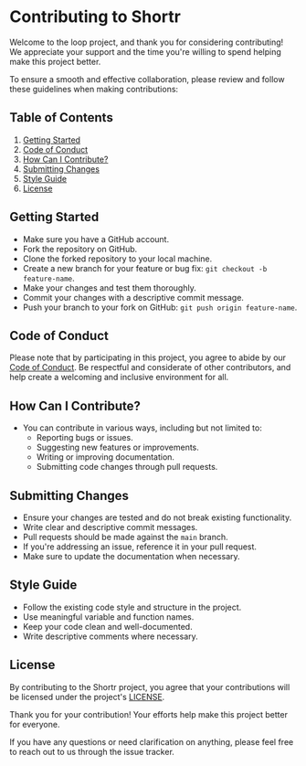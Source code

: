 # Contributing to Shortr

Welcome to the loop project, and thank you for considering contributing! We appreciate your support and the time you're willing to spend helping make this project better.

To ensure a smooth and effective collaboration, please review and follow these guidelines when making contributions:

## Table of Contents

1. [Getting Started](#getting-started)
2. [Code of Conduct](#code-of-conduct)
3. [How Can I Contribute?](#how-can-i-contribute)
4. [Submitting Changes](#submitting-changes)
5. [Style Guide](#style-guide)
6. [License](#license)

## Getting Started

- Make sure you have a GitHub account.
- Fork the repository on GitHub.
- Clone the forked repository to your local machine.
- Create a new branch for your feature or bug fix: `git checkout -b feature-name`.
- Make your changes and test them thoroughly.
- Commit your changes with a descriptive commit message.
- Push your branch to your fork on GitHub: `git push origin feature-name`.

## Code of Conduct

Please note that by participating in this project, you agree to abide by our [Code of Conduct](CODE_OF_CONDUCT.md). Be respectful and considerate of other contributors, and help create a welcoming and inclusive environment for all.

## How Can I Contribute?

- You can contribute in various ways, including but not limited to:
  - Reporting bugs or issues.
  - Suggesting new features or improvements.
  - Writing or improving documentation.
  - Submitting code changes through pull requests.

## Submitting Changes

- Ensure your changes are tested and do not break existing functionality.
- Write clear and descriptive commit messages.
- Pull requests should be made against the `main` branch.
- If you're addressing an issue, reference it in your pull request.
- Make sure to update the documentation when necessary.

## Style Guide

- Follow the existing code style and structure in the project.
- Use meaningful variable and function names.
- Keep your code clean and well-documented.
- Write descriptive comments where necessary.

## License

By contributing to the Shortr project, you agree that your contributions will be licensed under the project's [LICENSE](LICENSE).

Thank you for your contribution! Your efforts help make this project better for everyone.

If you have any questions or need clarification on anything, please feel free to reach out to us through the issue tracker.
